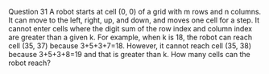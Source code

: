 Question 31 A robot starts at cell (0, 0) of a grid with m rows and n columns. It can move to the left, right, up, and down, and moves one cell for a step. It cannot enter cells where the digit sum of the row index and column index are greater than a given k.
For example, when k is 18, the robot can reach cell (35, 37) because 3+5+3+7=18. However, it cannot reach cell (35, 38) because 3+5+3+8=19 and that is greater than k. How many cells can the robot reach?
